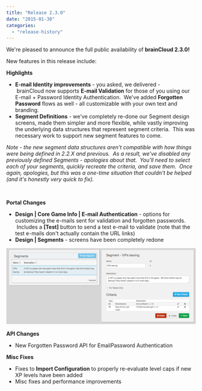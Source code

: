```yaml
---
title: "Release 2.3.0"
date: "2015-01-30"
categories: 
  - "release-history"
---
```


We're pleased to announce the full public availability of **brainCloud 2.3.0!**

New features in this release include:

**Highlights**

- **E-mail Identity improvements** - you asked, we delivered - brainCloud now supports **E-mail Validation** for those of you using our E-mail + Password Identity Authentication.  We've added **Forgotten Password** flows as well - all customizable with your own text and branding.
- **Segment Definitions** - we've completely re-done our Segment design screens, made them simpler and more flexible, while vastly improving the underlying data structures that represent segment criteria.  This was necessary work to support new segment features to come.

_Note - the new segment data structures aren't compatible with how things were being defined in 2.2.X and previous.  As a result, we've disabled any previously defined Segments - apologies about that.  You'll need to select each of your segments, quickly recreate the criteria, and save them.  Once again, apologies, but this was a one-time situation that couldn't be helped (and it's honestly very quick to fix)._

 

**Portal Changes**

- **Design | Core Game Info | E-mail Authentication** - options for customizing the e-mails sent for validation and forgotten passwords.  Includes a **\[Test\]** button to send a test e-mail to validate (note that the test e-mails don't actually contain the URL links)
- **Design | Segments** - screens have been completely redone

[![VIPs Leaving Segment](images/vip_leaving_segment-1024x410.png)](/apidocs/wp-content/uploads/2015/01/vip_leaving_segment.png)

**API Changes**

- New Forgotten Password API for EmailPassword Authentication

**Misc Fixes**

- Fixes to **Import Configuration** to properly re-evaluate level caps if new XP levels have been added
- Misc fixes and performance improvements
